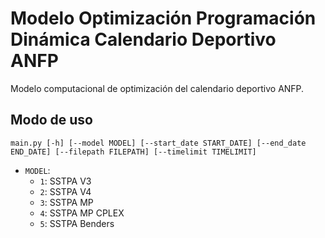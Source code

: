 # Modelo Optimización Programación Dinámica Calendario Deportivo ANFP

Modelo computacional de optimización del calendario deportivo ANFP.

## Modo de uso

`main.py [-h] [--model MODEL] [--start_date START_DATE] [--end_date END_DATE] [--filepath FILEPATH] [--timelimit TIMELIMIT]`

- `MODEL`:
  - `1`: SSTPA V3
  - `2`: SSTPA V4
  - `3`: SSTPA MP
  - `4`: SSTPA MP CPLEX
  - `5`: SSTPA Benders




